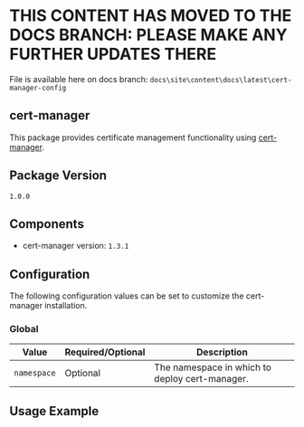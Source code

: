 # THIS CONTENT HAS MOVED TO THE DOCS BRANCH:  PLEASE MAKE ANY FURTHER UPDATES THERE

File is available here on docs branch: ``docs\site\content\docs\latest\cert-manager-config``

## cert-manager

This package provides certificate management functionality using [cert-manager](https://cert-manager.io/docs/).

## Package Version

    1.0.0

## Components

* cert-manager version: `1.3.1`

## Configuration

The following configuration values can be set to customize the cert-manager installation.

### Global

| Value | Required/Optional | Description |
|-------|-------------------|-------------|
| `namespace` | Optional | The namespace in which to deploy cert-manager. |

## Usage Example
